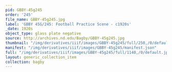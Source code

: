```yaml
---
pid: GBBY-45g245
order: '245'
file_name: GBBY-45g245.jpg
label: 'GBBY 45G/245: Football Practice Scene - c1920s'
_date: 1920s
object_type: glass plate negative
source: http://archives.nd.edu/Bagby/GBBY-45g245.jpg
thumbnail: "/img/derivatives/iiif/images/GBBY-45g245/full/250,/0/default.jpg"
manifest: "/img/derivatives/iiif/images/GBBY-45g245/manifest.json"
full: "/img/derivatives/iiif/images/GBBY-45g245/full/1140,/0/default.jpg"
layout: generic_collection_item
collection: bagby
---
```

